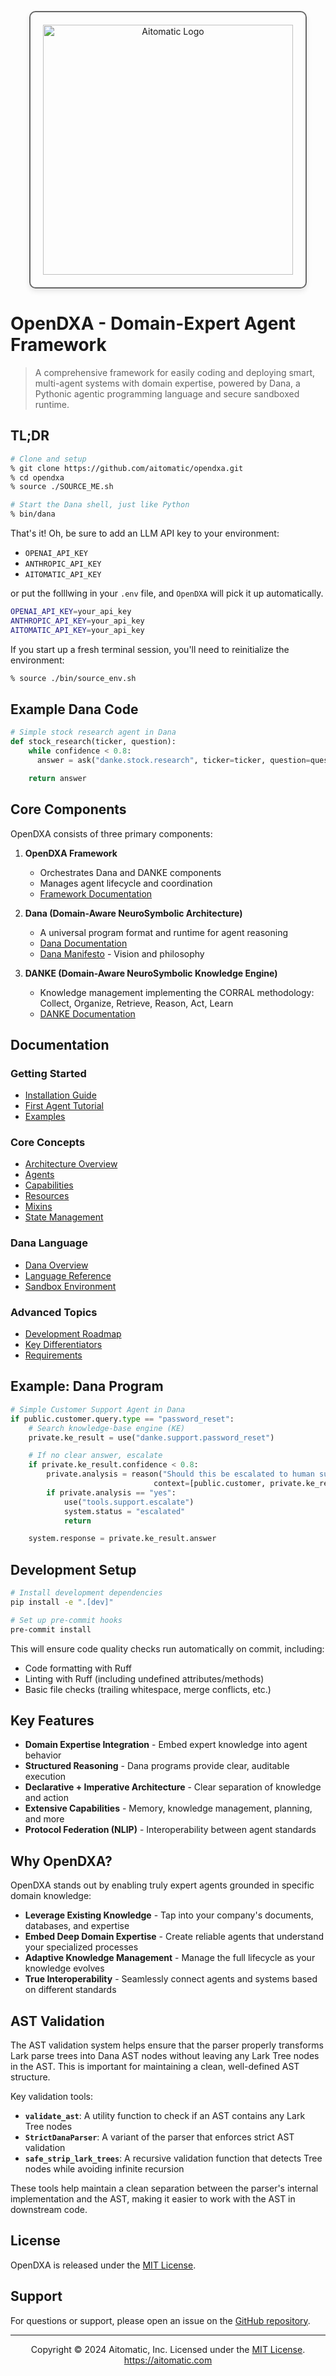 <p align="center">
  <img src="https://cdn.prod.website-files.com/62a10970901ba826988ed5aa/62d942adcae82825089dabdb_aitomatic-logo-black.png" alt="Aitomatic Logo" width="400" style="border: 2px solid #666; border-radius: 10px; padding: 20px; box-shadow: 0 4px 8px rgba(0,0,0,0.1);"/>
</p>

# OpenDXA - Domain-Expert Agent Framework

> A comprehensive framework for easily coding and deploying smart, multi-agent systems with domain expertise, powered by Dana, a Pythonic agentic programming language and secure sandboxed runtime.

## TL;DR

```bash
# Clone and setup
% git clone https://github.com/aitomatic/opendxa.git
% cd opendxa
% source ./SOURCE_ME.sh

# Start the Dana shell, just like Python
% bin/dana
```

That's it! Oh, be sure to add an LLM API key to your environment:
- `OPENAI_API_KEY`
- `ANTHROPIC_API_KEY`
- `AITOMATIC_API_KEY`

or put the folllwing in your `.env` file, and `OpenDXA` will pick it up automatically.

```bash
OPENAI_API_KEY=your_api_key
ANTHROPIC_API_KEY=your_api_key
AITOMATIC_API_KEY=your_api_key
```

If you start up a fresh terminal session, you'll need to reinitialize the environment:

```bash
% source ./bin/source_env.sh
```

## Example Dana Code

```python
# Simple stock research agent in Dana
def stock_research(ticker, question):
    while confidence < 0.8:
      answer = ask("danke.stock.research", ticker=ticker, question=question)

    return answer
```


## Core Components

OpenDXA consists of three primary components:

1. **OpenDXA Framework**
   - Orchestrates Dana and DANKE components
   - Manages agent lifecycle and coordination
   - [Framework Documentation](docs/README.md)

2. **Dana (Domain-Aware NeuroSymbolic Architecture)**
   - A universal program format and runtime for agent reasoning
   - [Dana Documentation](docs/dana/dana.md)
   - [Dana Manifesto](docs/dana/manifesto.md) - Vision and philosophy

3. **DANKE (Domain-Aware NeuroSymbolic Knowledge Engine)**
   - Knowledge management implementing the CORRAL methodology: Collect, Organize, Retrieve, Reason, Act, Learn
   - [DANKE Documentation](docs/danke/README.md)


## Documentation

### Getting Started
- [Installation Guide](docs/getting-started/installation.md)
- [First Agent Tutorial](docs/getting-started/first-agent.md)
- [Examples](examples/README.md)

### Core Concepts
- [Architecture Overview](docs/core-concepts/architecture.md)
- [Agents](docs/core-concepts/agent.md)
- [Capabilities](docs/core-concepts/capabilities.md)
- [Resources](docs/core-concepts/resources.md)
- [Mixins](docs/core-concepts/mixins.md)
- [State Management](docs/core-concepts/state-management.md)

### Dana Language
- [Dana Overview](docs/dana/dana.md)
- [Language Reference](docs/dana/language.md)
- [Sandbox Environment](docs/dana/sandbox.md)

### Advanced Topics
- [Development Roadmap](docs/ROADMAP.md)
- [Key Differentiators](docs/key-differentiators/README.md)
- [Requirements](docs/requirements/README.md)

## Example: Dana Program

```python
# Simple Customer Support Agent in Dana
if public.customer.query.type == "password_reset":
    # Search knowledge-base engine (KE)
    private.ke_result = use("danke.support.password_reset")

    # If no clear answer, escalate
    if private.ke_result.confidence < 0.8:
        private.analysis = reason("Should this be escalated to human support?", 
                                context=[public.customer, private.ke_result])
        if private.analysis == "yes":
            use("tools.support.escalate")
            system.status = "escalated"
            return

    system.response = private.ke_result.answer
```

## Development Setup

```bash
# Install development dependencies
pip install -e ".[dev]"

# Set up pre-commit hooks
pre-commit install
```

This will ensure code quality checks run automatically on commit, including:
- Code formatting with Ruff
- Linting with Ruff (including undefined attributes/methods)
- Basic file checks (trailing whitespace, merge conflicts, etc.)

## Key Features

- **Domain Expertise Integration** - Embed expert knowledge into agent behavior
- **Structured Reasoning** - Dana programs provide clear, auditable execution
- **Declarative + Imperative Architecture** - Clear separation of knowledge and action
- **Extensive Capabilities** - Memory, knowledge management, planning, and more
- **Protocol Federation (NLIP)** - Interoperability between agent standards

## Why OpenDXA?

OpenDXA stands out by enabling truly expert agents grounded in specific domain knowledge:

- **Leverage Existing Knowledge** - Tap into your company's documents, databases, and expertise
- **Embed Deep Domain Expertise** - Create reliable agents that understand your specialized processes
- **Adaptive Knowledge Management** - Manage the full lifecycle as your knowledge evolves
- **True Interoperability** - Seamlessly connect agents and systems based on different standards

## AST Validation

The AST validation system helps ensure that the parser properly transforms Lark parse trees into Dana AST nodes without leaving any Lark Tree nodes in the AST. This is important for maintaining a clean, well-defined AST structure.

Key validation tools:

- **`validate_ast`**: A utility function to check if an AST contains any Lark Tree nodes
- **`StrictDanaParser`**: A variant of the parser that enforces strict AST validation
- **`safe_strip_lark_trees`**: A recursive validation function that detects Tree nodes while avoiding infinite recursion

These tools help maintain a clean separation between the parser's internal implementation and the AST, making it easier to work with the AST in downstream code.

## License

OpenDXA is released under the [MIT License](LICENSE.md).

## Support

For questions or support, please open an issue on the [GitHub repository](https://github.com/aitomatic/opendxa/issues).

---
<p align="center">
Copyright © 2024 Aitomatic, Inc. Licensed under the <a href="LICENSE.md">MIT License</a>.
<br/>
<a href="https://aitomatic.com">https://aitomatic.com</a>
</p>